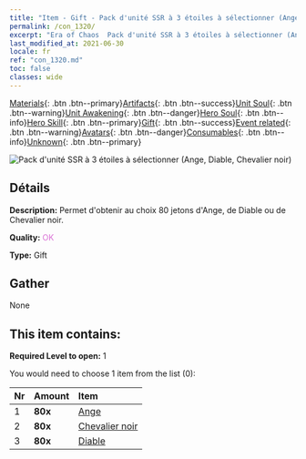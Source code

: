 ```yaml
---
title: "Item - Gift - Pack d'unité SSR à 3 étoiles à sélectionner (Ange, Diable, Chevalier noir)"
permalink: /con_1320/
excerpt: "Era of Chaos  Pack d'unité SSR à 3 étoiles à sélectionner (Ange, Diable, Chevalier noir)"
last_modified_at: 2021-06-30
locale: fr
ref: "con_1320.md"
toc: false
classes: wide
---
```

 [Materials](/ItemsFR/){: .btn .btn--primary}[Artifacts](/ItemsFR/Artifacts/){: .btn .btn--success}[Unit Soul](/ItemsFR/UnitSoul/){: .btn .btn--warning}[Unit Awakening](/ItemsFR/UnitAwakening/){: .btn .btn--danger}[Hero Soul](/ItemsFR/HeroSoul/){: .btn .btn--info}[Hero Skill](/ItemsFR/HeroSkill/){: .btn .btn--primary}[Gift](/ItemsFR/Gift/){: .btn .btn--success}[Event related](/ItemsFR/Events/){: .btn .btn--warning}[Avatars](/ItemsFR/Avatars/){: .btn .btn--danger}[Consumables](/ItemsFR/Consumables/){: .btn .btn--info}[Unknown](/ItemsFR/Unknown/){: .btn .btn--primary}

 ![Pack d'unité SSR à 3 étoiles à sélectionner (Ange, Diable, Chevalier noir)](/images/t/i_907374.png)

## Détails
 **Description:** Permet d'obtenir au choix 80 jetons d'Ange, de Diable ou de Chevalier noir.

 **Quality:** <span style="color: #DA70D6">OK</span>

 **Type:** Gift

## Gather

  None

## This item contains:

 **Required Level to open:** 1

 You would need to choose 1 item from the list (0):

  | Nr | Amount |     Item    |
  |:---|:-------|:------------|
  | 1 |  **80x** | [Ange](/ItemsFR/unt_196/) |  | 
  | 2 |  **80x** | [Chevalier noir](/ItemsFR/unt_213/) |  | 
  | 3 |  **80x** | [Diable](/ItemsFR/unt_232/) |  | 
